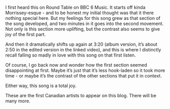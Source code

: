  I first heard this on Round Table on BBC 6 Music. It starts off kinda Morrissey-esque - and to be honest my initial thought was that it there nothing special here. But my feelings for this song grew as that section of the song developed, and two minutes in it goes into the second movement. Not only is this section more uplifting, but the contrast also seems to give joy of the first part.
 
 And then it dramatically shifts up again at 3:20 (album version, it’s about 2:50 in the edited version in the linked video), and this is where I distinctly recall falling so madly in love with this song on that first listen.
 
 Of course, I go back now and wonder how the first section seemed disappointing at first. Maybe it’s just that it’s less hook-laden so it took more time - or maybe it’s the contrast of the other sections that put it in context.
 
 Either way, this song is a total joy.
 
 These are the first Canadian artists to appear on this blog. There will be many more.